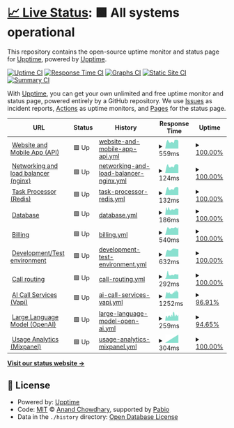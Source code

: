 # [📈 Live Status](https://demo.upptime.js.org): <!--live status--> **🟩 All systems operational**

This repository contains the open-source uptime monitor and status page for [Upptime](https://upptime.js.org), powered by [Upptime](https://github.com/upptime/upptime).

[![Uptime CI](https://github.com/Voice-Mate/status-page/workflows/Uptime%20CI/badge.svg)](https://github.com/Voice-Mate/status-page/actions?query=workflow%3A%22Uptime+CI%22)
[![Response Time CI](https://github.com/Voice-Mate/status-page/workflows/Response%20Time%20CI/badge.svg)](https://github.com/Voice-Mate/status-page/actions?query=workflow%3A%22Response+Time+CI%22)
[![Graphs CI](https://github.com/Voice-Mate/status-page/workflows/Graphs%20CI/badge.svg)](https://github.com/Voice-Mate/status-page/actions?query=workflow%3A%22Graphs+CI%22)
[![Static Site CI](https://github.com/Voice-Mate/status-page/workflows/Static%20Site%20CI/badge.svg)](https://github.com/Voice-Mate/status-page/actions?query=workflow%3A%22Static+Site+CI%22)
[![Summary CI](https://github.com/Voice-Mate/status-page/workflows/Summary%20CI/badge.svg)](https://github.com/Voice-Mate/status-page/actions?query=workflow%3A%22Summary+CI%22)

With [Upptime](https://upptime.js.org), you can get your own unlimited and free uptime monitor and status page, powered entirely by a GitHub repository. We use [Issues](https://github.com/upptime/upptime/issues) as incident reports, [Actions](https://github.com/Voice-Mate/status-page/actions) as uptime monitors, and [Pages](https://demo.upptime.js.org) for the status page.

<!--start: status pages-->
<!-- This summary is generated by Upptime (https://github.com/upptime/upptime) -->
<!-- Do not edit this manually, your changes will be overwritten -->
<!-- prettier-ignore -->
| URL | Status | History | Response Time | Uptime |
| --- | ------ | ------- | ------------- | ------ |
| <img alt="" src="https://icons.duckduckgo.com/ip3/voicemate.nl.ico" height="13"> [Website and Mobile App (API)](https://voicemate.nl/fastapistatus) | 🟩 Up | [website-and-mobile-app-api.yml](https://github.com/Voice-Mate/status-page/commits/HEAD/history/website-and-mobile-app-api.yml) | <details><summary><img alt="Response time graph" src="./graphs/website-and-mobile-app-api/response-time-week.png" height="20"> 559ms</summary><br><a href="https://status.voicemate.nl/history/website-and-mobile-app-api"><img alt="Response time 560" src="https://img.shields.io/endpoint?url=https%3A%2F%2Fraw.githubusercontent.com%2FVoice-Mate%2Fstatus-page%2FHEAD%2Fapi%2Fwebsite-and-mobile-app-api%2Fresponse-time.json"></a><br><a href="https://status.voicemate.nl/history/website-and-mobile-app-api"><img alt="24-hour response time 541" src="https://img.shields.io/endpoint?url=https%3A%2F%2Fraw.githubusercontent.com%2FVoice-Mate%2Fstatus-page%2FHEAD%2Fapi%2Fwebsite-and-mobile-app-api%2Fresponse-time-day.json"></a><br><a href="https://status.voicemate.nl/history/website-and-mobile-app-api"><img alt="7-day response time 559" src="https://img.shields.io/endpoint?url=https%3A%2F%2Fraw.githubusercontent.com%2FVoice-Mate%2Fstatus-page%2FHEAD%2Fapi%2Fwebsite-and-mobile-app-api%2Fresponse-time-week.json"></a><br><a href="https://status.voicemate.nl/history/website-and-mobile-app-api"><img alt="30-day response time 560" src="https://img.shields.io/endpoint?url=https%3A%2F%2Fraw.githubusercontent.com%2FVoice-Mate%2Fstatus-page%2FHEAD%2Fapi%2Fwebsite-and-mobile-app-api%2Fresponse-time-month.json"></a><br><a href="https://status.voicemate.nl/history/website-and-mobile-app-api"><img alt="1-year response time 560" src="https://img.shields.io/endpoint?url=https%3A%2F%2Fraw.githubusercontent.com%2FVoice-Mate%2Fstatus-page%2FHEAD%2Fapi%2Fwebsite-and-mobile-app-api%2Fresponse-time-year.json"></a></details> | <details><summary><a href="https://status.voicemate.nl/history/website-and-mobile-app-api">100.00%</a></summary><a href="https://status.voicemate.nl/history/website-and-mobile-app-api"><img alt="All-time uptime 100.00%" src="https://img.shields.io/endpoint?url=https%3A%2F%2Fraw.githubusercontent.com%2FVoice-Mate%2Fstatus-page%2FHEAD%2Fapi%2Fwebsite-and-mobile-app-api%2Fuptime.json"></a><br><a href="https://status.voicemate.nl/history/website-and-mobile-app-api"><img alt="24-hour uptime 100.00%" src="https://img.shields.io/endpoint?url=https%3A%2F%2Fraw.githubusercontent.com%2FVoice-Mate%2Fstatus-page%2FHEAD%2Fapi%2Fwebsite-and-mobile-app-api%2Fuptime-day.json"></a><br><a href="https://status.voicemate.nl/history/website-and-mobile-app-api"><img alt="7-day uptime 100.00%" src="https://img.shields.io/endpoint?url=https%3A%2F%2Fraw.githubusercontent.com%2FVoice-Mate%2Fstatus-page%2FHEAD%2Fapi%2Fwebsite-and-mobile-app-api%2Fuptime-week.json"></a><br><a href="https://status.voicemate.nl/history/website-and-mobile-app-api"><img alt="30-day uptime 100.00%" src="https://img.shields.io/endpoint?url=https%3A%2F%2Fraw.githubusercontent.com%2FVoice-Mate%2Fstatus-page%2FHEAD%2Fapi%2Fwebsite-and-mobile-app-api%2Fuptime-month.json"></a><br><a href="https://status.voicemate.nl/history/website-and-mobile-app-api"><img alt="1-year uptime 100.00%" src="https://img.shields.io/endpoint?url=https%3A%2F%2Fraw.githubusercontent.com%2FVoice-Mate%2Fstatus-page%2FHEAD%2Fapi%2Fwebsite-and-mobile-app-api%2Fuptime-year.json"></a></details>
| <img alt="" src="https://icons.duckduckgo.com/ip3/voicemate.nl.ico" height="13"> [Networking and load balancer (nginx)](https://voicemate.nl/healthcheck) | 🟩 Up | [networking-and-load-balancer-nginx.yml](https://github.com/Voice-Mate/status-page/commits/HEAD/history/networking-and-load-balancer-nginx.yml) | <details><summary><img alt="Response time graph" src="./graphs/networking-and-load-balancer-nginx/response-time-week.png" height="20"> 124ms</summary><br><a href="https://status.voicemate.nl/history/networking-and-load-balancer-nginx"><img alt="Response time 124" src="https://img.shields.io/endpoint?url=https%3A%2F%2Fraw.githubusercontent.com%2FVoice-Mate%2Fstatus-page%2FHEAD%2Fapi%2Fnetworking-and-load-balancer-nginx%2Fresponse-time.json"></a><br><a href="https://status.voicemate.nl/history/networking-and-load-balancer-nginx"><img alt="24-hour response time 117" src="https://img.shields.io/endpoint?url=https%3A%2F%2Fraw.githubusercontent.com%2FVoice-Mate%2Fstatus-page%2FHEAD%2Fapi%2Fnetworking-and-load-balancer-nginx%2Fresponse-time-day.json"></a><br><a href="https://status.voicemate.nl/history/networking-and-load-balancer-nginx"><img alt="7-day response time 124" src="https://img.shields.io/endpoint?url=https%3A%2F%2Fraw.githubusercontent.com%2FVoice-Mate%2Fstatus-page%2FHEAD%2Fapi%2Fnetworking-and-load-balancer-nginx%2Fresponse-time-week.json"></a><br><a href="https://status.voicemate.nl/history/networking-and-load-balancer-nginx"><img alt="30-day response time 124" src="https://img.shields.io/endpoint?url=https%3A%2F%2Fraw.githubusercontent.com%2FVoice-Mate%2Fstatus-page%2FHEAD%2Fapi%2Fnetworking-and-load-balancer-nginx%2Fresponse-time-month.json"></a><br><a href="https://status.voicemate.nl/history/networking-and-load-balancer-nginx"><img alt="1-year response time 124" src="https://img.shields.io/endpoint?url=https%3A%2F%2Fraw.githubusercontent.com%2FVoice-Mate%2Fstatus-page%2FHEAD%2Fapi%2Fnetworking-and-load-balancer-nginx%2Fresponse-time-year.json"></a></details> | <details><summary><a href="https://status.voicemate.nl/history/networking-and-load-balancer-nginx">100.00%</a></summary><a href="https://status.voicemate.nl/history/networking-and-load-balancer-nginx"><img alt="All-time uptime 100.00%" src="https://img.shields.io/endpoint?url=https%3A%2F%2Fraw.githubusercontent.com%2FVoice-Mate%2Fstatus-page%2FHEAD%2Fapi%2Fnetworking-and-load-balancer-nginx%2Fuptime.json"></a><br><a href="https://status.voicemate.nl/history/networking-and-load-balancer-nginx"><img alt="24-hour uptime 100.00%" src="https://img.shields.io/endpoint?url=https%3A%2F%2Fraw.githubusercontent.com%2FVoice-Mate%2Fstatus-page%2FHEAD%2Fapi%2Fnetworking-and-load-balancer-nginx%2Fuptime-day.json"></a><br><a href="https://status.voicemate.nl/history/networking-and-load-balancer-nginx"><img alt="7-day uptime 100.00%" src="https://img.shields.io/endpoint?url=https%3A%2F%2Fraw.githubusercontent.com%2FVoice-Mate%2Fstatus-page%2FHEAD%2Fapi%2Fnetworking-and-load-balancer-nginx%2Fuptime-week.json"></a><br><a href="https://status.voicemate.nl/history/networking-and-load-balancer-nginx"><img alt="30-day uptime 100.00%" src="https://img.shields.io/endpoint?url=https%3A%2F%2Fraw.githubusercontent.com%2FVoice-Mate%2Fstatus-page%2FHEAD%2Fapi%2Fnetworking-and-load-balancer-nginx%2Fuptime-month.json"></a><br><a href="https://status.voicemate.nl/history/networking-and-load-balancer-nginx"><img alt="1-year uptime 100.00%" src="https://img.shields.io/endpoint?url=https%3A%2F%2Fraw.githubusercontent.com%2FVoice-Mate%2Fstatus-page%2FHEAD%2Fapi%2Fnetworking-and-load-balancer-nginx%2Fuptime-year.json"></a></details>
| <img alt="" src="https://icons.duckduckgo.com/ip3/voicemate.nl.ico" height="13"> [Task Processor (Redis)](https://voicemate.nl/redisstatus) | 🟩 Up | [task-processor-redis.yml](https://github.com/Voice-Mate/status-page/commits/HEAD/history/task-processor-redis.yml) | <details><summary><img alt="Response time graph" src="./graphs/task-processor-redis/response-time-week.png" height="20"> 132ms</summary><br><a href="https://status.voicemate.nl/history/task-processor-redis"><img alt="Response time 132" src="https://img.shields.io/endpoint?url=https%3A%2F%2Fraw.githubusercontent.com%2FVoice-Mate%2Fstatus-page%2FHEAD%2Fapi%2Ftask-processor-redis%2Fresponse-time.json"></a><br><a href="https://status.voicemate.nl/history/task-processor-redis"><img alt="24-hour response time 126" src="https://img.shields.io/endpoint?url=https%3A%2F%2Fraw.githubusercontent.com%2FVoice-Mate%2Fstatus-page%2FHEAD%2Fapi%2Ftask-processor-redis%2Fresponse-time-day.json"></a><br><a href="https://status.voicemate.nl/history/task-processor-redis"><img alt="7-day response time 132" src="https://img.shields.io/endpoint?url=https%3A%2F%2Fraw.githubusercontent.com%2FVoice-Mate%2Fstatus-page%2FHEAD%2Fapi%2Ftask-processor-redis%2Fresponse-time-week.json"></a><br><a href="https://status.voicemate.nl/history/task-processor-redis"><img alt="30-day response time 132" src="https://img.shields.io/endpoint?url=https%3A%2F%2Fraw.githubusercontent.com%2FVoice-Mate%2Fstatus-page%2FHEAD%2Fapi%2Ftask-processor-redis%2Fresponse-time-month.json"></a><br><a href="https://status.voicemate.nl/history/task-processor-redis"><img alt="1-year response time 132" src="https://img.shields.io/endpoint?url=https%3A%2F%2Fraw.githubusercontent.com%2FVoice-Mate%2Fstatus-page%2FHEAD%2Fapi%2Ftask-processor-redis%2Fresponse-time-year.json"></a></details> | <details><summary><a href="https://status.voicemate.nl/history/task-processor-redis">100.00%</a></summary><a href="https://status.voicemate.nl/history/task-processor-redis"><img alt="All-time uptime 100.00%" src="https://img.shields.io/endpoint?url=https%3A%2F%2Fraw.githubusercontent.com%2FVoice-Mate%2Fstatus-page%2FHEAD%2Fapi%2Ftask-processor-redis%2Fuptime.json"></a><br><a href="https://status.voicemate.nl/history/task-processor-redis"><img alt="24-hour uptime 100.00%" src="https://img.shields.io/endpoint?url=https%3A%2F%2Fraw.githubusercontent.com%2FVoice-Mate%2Fstatus-page%2FHEAD%2Fapi%2Ftask-processor-redis%2Fuptime-day.json"></a><br><a href="https://status.voicemate.nl/history/task-processor-redis"><img alt="7-day uptime 100.00%" src="https://img.shields.io/endpoint?url=https%3A%2F%2Fraw.githubusercontent.com%2FVoice-Mate%2Fstatus-page%2FHEAD%2Fapi%2Ftask-processor-redis%2Fuptime-week.json"></a><br><a href="https://status.voicemate.nl/history/task-processor-redis"><img alt="30-day uptime 100.00%" src="https://img.shields.io/endpoint?url=https%3A%2F%2Fraw.githubusercontent.com%2FVoice-Mate%2Fstatus-page%2FHEAD%2Fapi%2Ftask-processor-redis%2Fuptime-month.json"></a><br><a href="https://status.voicemate.nl/history/task-processor-redis"><img alt="1-year uptime 100.00%" src="https://img.shields.io/endpoint?url=https%3A%2F%2Fraw.githubusercontent.com%2FVoice-Mate%2Fstatus-page%2FHEAD%2Fapi%2Ftask-processor-redis%2Fuptime-year.json"></a></details>
| <img alt="" src="https://icons.duckduckgo.com/ip3/voicemate.nl.ico" height="13"> [Database](https://voicemate.nl/databasestatus) | 🟩 Up | [database.yml](https://github.com/Voice-Mate/status-page/commits/HEAD/history/database.yml) | <details><summary><img alt="Response time graph" src="./graphs/database/response-time-week.png" height="20"> 186ms</summary><br><a href="https://status.voicemate.nl/history/database"><img alt="Response time 191" src="https://img.shields.io/endpoint?url=https%3A%2F%2Fraw.githubusercontent.com%2FVoice-Mate%2Fstatus-page%2FHEAD%2Fapi%2Fdatabase%2Fresponse-time.json"></a><br><a href="https://status.voicemate.nl/history/database"><img alt="24-hour response time 191" src="https://img.shields.io/endpoint?url=https%3A%2F%2Fraw.githubusercontent.com%2FVoice-Mate%2Fstatus-page%2FHEAD%2Fapi%2Fdatabase%2Fresponse-time-day.json"></a><br><a href="https://status.voicemate.nl/history/database"><img alt="7-day response time 186" src="https://img.shields.io/endpoint?url=https%3A%2F%2Fraw.githubusercontent.com%2FVoice-Mate%2Fstatus-page%2FHEAD%2Fapi%2Fdatabase%2Fresponse-time-week.json"></a><br><a href="https://status.voicemate.nl/history/database"><img alt="30-day response time 191" src="https://img.shields.io/endpoint?url=https%3A%2F%2Fraw.githubusercontent.com%2FVoice-Mate%2Fstatus-page%2FHEAD%2Fapi%2Fdatabase%2Fresponse-time-month.json"></a><br><a href="https://status.voicemate.nl/history/database"><img alt="1-year response time 191" src="https://img.shields.io/endpoint?url=https%3A%2F%2Fraw.githubusercontent.com%2FVoice-Mate%2Fstatus-page%2FHEAD%2Fapi%2Fdatabase%2Fresponse-time-year.json"></a></details> | <details><summary><a href="https://status.voicemate.nl/history/database">100.00%</a></summary><a href="https://status.voicemate.nl/history/database"><img alt="All-time uptime 99.96%" src="https://img.shields.io/endpoint?url=https%3A%2F%2Fraw.githubusercontent.com%2FVoice-Mate%2Fstatus-page%2FHEAD%2Fapi%2Fdatabase%2Fuptime.json"></a><br><a href="https://status.voicemate.nl/history/database"><img alt="24-hour uptime 100.00%" src="https://img.shields.io/endpoint?url=https%3A%2F%2Fraw.githubusercontent.com%2FVoice-Mate%2Fstatus-page%2FHEAD%2Fapi%2Fdatabase%2Fuptime-day.json"></a><br><a href="https://status.voicemate.nl/history/database"><img alt="7-day uptime 100.00%" src="https://img.shields.io/endpoint?url=https%3A%2F%2Fraw.githubusercontent.com%2FVoice-Mate%2Fstatus-page%2FHEAD%2Fapi%2Fdatabase%2Fuptime-week.json"></a><br><a href="https://status.voicemate.nl/history/database"><img alt="30-day uptime 99.96%" src="https://img.shields.io/endpoint?url=https%3A%2F%2Fraw.githubusercontent.com%2FVoice-Mate%2Fstatus-page%2FHEAD%2Fapi%2Fdatabase%2Fuptime-month.json"></a><br><a href="https://status.voicemate.nl/history/database"><img alt="1-year uptime 99.96%" src="https://img.shields.io/endpoint?url=https%3A%2F%2Fraw.githubusercontent.com%2FVoice-Mate%2Fstatus-page%2FHEAD%2Fapi%2Fdatabase%2Fuptime-year.json"></a></details>
| <img alt="" src="https://icons.duckduckgo.com/ip3/voicemate.nl.ico" height="13"> [Billing](https://voicemate.nl/stripestatus) | 🟩 Up | [billing.yml](https://github.com/Voice-Mate/status-page/commits/HEAD/history/billing.yml) | <details><summary><img alt="Response time graph" src="./graphs/billing/response-time-week.png" height="20"> 540ms</summary><br><a href="https://status.voicemate.nl/history/billing"><img alt="Response time 526" src="https://img.shields.io/endpoint?url=https%3A%2F%2Fraw.githubusercontent.com%2FVoice-Mate%2Fstatus-page%2FHEAD%2Fapi%2Fbilling%2Fresponse-time.json"></a><br><a href="https://status.voicemate.nl/history/billing"><img alt="24-hour response time 561" src="https://img.shields.io/endpoint?url=https%3A%2F%2Fraw.githubusercontent.com%2FVoice-Mate%2Fstatus-page%2FHEAD%2Fapi%2Fbilling%2Fresponse-time-day.json"></a><br><a href="https://status.voicemate.nl/history/billing"><img alt="7-day response time 540" src="https://img.shields.io/endpoint?url=https%3A%2F%2Fraw.githubusercontent.com%2FVoice-Mate%2Fstatus-page%2FHEAD%2Fapi%2Fbilling%2Fresponse-time-week.json"></a><br><a href="https://status.voicemate.nl/history/billing"><img alt="30-day response time 526" src="https://img.shields.io/endpoint?url=https%3A%2F%2Fraw.githubusercontent.com%2FVoice-Mate%2Fstatus-page%2FHEAD%2Fapi%2Fbilling%2Fresponse-time-month.json"></a><br><a href="https://status.voicemate.nl/history/billing"><img alt="1-year response time 526" src="https://img.shields.io/endpoint?url=https%3A%2F%2Fraw.githubusercontent.com%2FVoice-Mate%2Fstatus-page%2FHEAD%2Fapi%2Fbilling%2Fresponse-time-year.json"></a></details> | <details><summary><a href="https://status.voicemate.nl/history/billing">100.00%</a></summary><a href="https://status.voicemate.nl/history/billing"><img alt="All-time uptime 100.00%" src="https://img.shields.io/endpoint?url=https%3A%2F%2Fraw.githubusercontent.com%2FVoice-Mate%2Fstatus-page%2FHEAD%2Fapi%2Fbilling%2Fuptime.json"></a><br><a href="https://status.voicemate.nl/history/billing"><img alt="24-hour uptime 100.00%" src="https://img.shields.io/endpoint?url=https%3A%2F%2Fraw.githubusercontent.com%2FVoice-Mate%2Fstatus-page%2FHEAD%2Fapi%2Fbilling%2Fuptime-day.json"></a><br><a href="https://status.voicemate.nl/history/billing"><img alt="7-day uptime 100.00%" src="https://img.shields.io/endpoint?url=https%3A%2F%2Fraw.githubusercontent.com%2FVoice-Mate%2Fstatus-page%2FHEAD%2Fapi%2Fbilling%2Fuptime-week.json"></a><br><a href="https://status.voicemate.nl/history/billing"><img alt="30-day uptime 100.00%" src="https://img.shields.io/endpoint?url=https%3A%2F%2Fraw.githubusercontent.com%2FVoice-Mate%2Fstatus-page%2FHEAD%2Fapi%2Fbilling%2Fuptime-month.json"></a><br><a href="https://status.voicemate.nl/history/billing"><img alt="1-year uptime 100.00%" src="https://img.shields.io/endpoint?url=https%3A%2F%2Fraw.githubusercontent.com%2FVoice-Mate%2Fstatus-page%2FHEAD%2Fapi%2Fbilling%2Fuptime-year.json"></a></details>
| <img alt="" src="https://icons.duckduckgo.com/ip3/triage-voicemate-backend.sou81r6ngg1is.eu-central-1.cs.amazonlightsail.com.ico" height="13"> [Development/Test environment](https://triage-voicemate-backend.sou81r6ngg1is.eu-central-1.cs.amazonlightsail.com/fastapistatus) | 🟩 Up | [development-test-environment.yml](https://github.com/Voice-Mate/status-page/commits/HEAD/history/development-test-environment.yml) | <details><summary><img alt="Response time graph" src="./graphs/development-test-environment/response-time-week.png" height="20"> 632ms</summary><br><a href="https://status.voicemate.nl/history/development-test-environment"><img alt="Response time 632" src="https://img.shields.io/endpoint?url=https%3A%2F%2Fraw.githubusercontent.com%2FVoice-Mate%2Fstatus-page%2FHEAD%2Fapi%2Fdevelopment-test-environment%2Fresponse-time.json"></a><br><a href="https://status.voicemate.nl/history/development-test-environment"><img alt="24-hour response time 605" src="https://img.shields.io/endpoint?url=https%3A%2F%2Fraw.githubusercontent.com%2FVoice-Mate%2Fstatus-page%2FHEAD%2Fapi%2Fdevelopment-test-environment%2Fresponse-time-day.json"></a><br><a href="https://status.voicemate.nl/history/development-test-environment"><img alt="7-day response time 632" src="https://img.shields.io/endpoint?url=https%3A%2F%2Fraw.githubusercontent.com%2FVoice-Mate%2Fstatus-page%2FHEAD%2Fapi%2Fdevelopment-test-environment%2Fresponse-time-week.json"></a><br><a href="https://status.voicemate.nl/history/development-test-environment"><img alt="30-day response time 632" src="https://img.shields.io/endpoint?url=https%3A%2F%2Fraw.githubusercontent.com%2FVoice-Mate%2Fstatus-page%2FHEAD%2Fapi%2Fdevelopment-test-environment%2Fresponse-time-month.json"></a><br><a href="https://status.voicemate.nl/history/development-test-environment"><img alt="1-year response time 632" src="https://img.shields.io/endpoint?url=https%3A%2F%2Fraw.githubusercontent.com%2FVoice-Mate%2Fstatus-page%2FHEAD%2Fapi%2Fdevelopment-test-environment%2Fresponse-time-year.json"></a></details> | <details><summary><a href="https://status.voicemate.nl/history/development-test-environment">100.00%</a></summary><a href="https://status.voicemate.nl/history/development-test-environment"><img alt="All-time uptime 100.00%" src="https://img.shields.io/endpoint?url=https%3A%2F%2Fraw.githubusercontent.com%2FVoice-Mate%2Fstatus-page%2FHEAD%2Fapi%2Fdevelopment-test-environment%2Fuptime.json"></a><br><a href="https://status.voicemate.nl/history/development-test-environment"><img alt="24-hour uptime 100.00%" src="https://img.shields.io/endpoint?url=https%3A%2F%2Fraw.githubusercontent.com%2FVoice-Mate%2Fstatus-page%2FHEAD%2Fapi%2Fdevelopment-test-environment%2Fuptime-day.json"></a><br><a href="https://status.voicemate.nl/history/development-test-environment"><img alt="7-day uptime 100.00%" src="https://img.shields.io/endpoint?url=https%3A%2F%2Fraw.githubusercontent.com%2FVoice-Mate%2Fstatus-page%2FHEAD%2Fapi%2Fdevelopment-test-environment%2Fuptime-week.json"></a><br><a href="https://status.voicemate.nl/history/development-test-environment"><img alt="30-day uptime 100.00%" src="https://img.shields.io/endpoint?url=https%3A%2F%2Fraw.githubusercontent.com%2FVoice-Mate%2Fstatus-page%2FHEAD%2Fapi%2Fdevelopment-test-environment%2Fuptime-month.json"></a><br><a href="https://status.voicemate.nl/history/development-test-environment"><img alt="1-year uptime 100.00%" src="https://img.shields.io/endpoint?url=https%3A%2F%2Fraw.githubusercontent.com%2FVoice-Mate%2Fstatus-page%2FHEAD%2Fapi%2Fdevelopment-test-environment%2Fuptime-year.json"></a></details>
| <img alt="" src="https://icons.duckduckgo.com/ip3/voicemate.nl.ico" height="13"> [Call routing](https://voicemate.nl/twiliostatus) | 🟩 Up | [call-routing.yml](https://github.com/Voice-Mate/status-page/commits/HEAD/history/call-routing.yml) | <details><summary><img alt="Response time graph" src="./graphs/call-routing/response-time-week.png" height="20"> 292ms</summary><br><a href="https://status.voicemate.nl/history/call-routing"><img alt="Response time 298" src="https://img.shields.io/endpoint?url=https%3A%2F%2Fraw.githubusercontent.com%2FVoice-Mate%2Fstatus-page%2FHEAD%2Fapi%2Fcall-routing%2Fresponse-time.json"></a><br><a href="https://status.voicemate.nl/history/call-routing"><img alt="24-hour response time 375" src="https://img.shields.io/endpoint?url=https%3A%2F%2Fraw.githubusercontent.com%2FVoice-Mate%2Fstatus-page%2FHEAD%2Fapi%2Fcall-routing%2Fresponse-time-day.json"></a><br><a href="https://status.voicemate.nl/history/call-routing"><img alt="7-day response time 292" src="https://img.shields.io/endpoint?url=https%3A%2F%2Fraw.githubusercontent.com%2FVoice-Mate%2Fstatus-page%2FHEAD%2Fapi%2Fcall-routing%2Fresponse-time-week.json"></a><br><a href="https://status.voicemate.nl/history/call-routing"><img alt="30-day response time 298" src="https://img.shields.io/endpoint?url=https%3A%2F%2Fraw.githubusercontent.com%2FVoice-Mate%2Fstatus-page%2FHEAD%2Fapi%2Fcall-routing%2Fresponse-time-month.json"></a><br><a href="https://status.voicemate.nl/history/call-routing"><img alt="1-year response time 298" src="https://img.shields.io/endpoint?url=https%3A%2F%2Fraw.githubusercontent.com%2FVoice-Mate%2Fstatus-page%2FHEAD%2Fapi%2Fcall-routing%2Fresponse-time-year.json"></a></details> | <details><summary><a href="https://status.voicemate.nl/history/call-routing">100.00%</a></summary><a href="https://status.voicemate.nl/history/call-routing"><img alt="All-time uptime 99.93%" src="https://img.shields.io/endpoint?url=https%3A%2F%2Fraw.githubusercontent.com%2FVoice-Mate%2Fstatus-page%2FHEAD%2Fapi%2Fcall-routing%2Fuptime.json"></a><br><a href="https://status.voicemate.nl/history/call-routing"><img alt="24-hour uptime 100.00%" src="https://img.shields.io/endpoint?url=https%3A%2F%2Fraw.githubusercontent.com%2FVoice-Mate%2Fstatus-page%2FHEAD%2Fapi%2Fcall-routing%2Fuptime-day.json"></a><br><a href="https://status.voicemate.nl/history/call-routing"><img alt="7-day uptime 100.00%" src="https://img.shields.io/endpoint?url=https%3A%2F%2Fraw.githubusercontent.com%2FVoice-Mate%2Fstatus-page%2FHEAD%2Fapi%2Fcall-routing%2Fuptime-week.json"></a><br><a href="https://status.voicemate.nl/history/call-routing"><img alt="30-day uptime 99.93%" src="https://img.shields.io/endpoint?url=https%3A%2F%2Fraw.githubusercontent.com%2FVoice-Mate%2Fstatus-page%2FHEAD%2Fapi%2Fcall-routing%2Fuptime-month.json"></a><br><a href="https://status.voicemate.nl/history/call-routing"><img alt="1-year uptime 99.93%" src="https://img.shields.io/endpoint?url=https%3A%2F%2Fraw.githubusercontent.com%2FVoice-Mate%2Fstatus-page%2FHEAD%2Fapi%2Fcall-routing%2Fuptime-year.json"></a></details>
| <img alt="" src="https://icons.duckduckgo.com/ip3/status.vapi.ai.ico" height="13"> [AI Call Services (Vapi)](https://status.vapi.ai) | 🟩 Up | [ai-call-services-vapi.yml](https://github.com/Voice-Mate/status-page/commits/HEAD/history/ai-call-services-vapi.yml) | <details><summary><img alt="Response time graph" src="./graphs/ai-call-services-vapi/response-time-week.png" height="20"> 1252ms</summary><br><a href="https://status.voicemate.nl/history/ai-call-services-vapi"><img alt="Response time 1245" src="https://img.shields.io/endpoint?url=https%3A%2F%2Fraw.githubusercontent.com%2FVoice-Mate%2Fstatus-page%2FHEAD%2Fapi%2Fai-call-services-vapi%2Fresponse-time.json"></a><br><a href="https://status.voicemate.nl/history/ai-call-services-vapi"><img alt="24-hour response time 1067" src="https://img.shields.io/endpoint?url=https%3A%2F%2Fraw.githubusercontent.com%2FVoice-Mate%2Fstatus-page%2FHEAD%2Fapi%2Fai-call-services-vapi%2Fresponse-time-day.json"></a><br><a href="https://status.voicemate.nl/history/ai-call-services-vapi"><img alt="7-day response time 1252" src="https://img.shields.io/endpoint?url=https%3A%2F%2Fraw.githubusercontent.com%2FVoice-Mate%2Fstatus-page%2FHEAD%2Fapi%2Fai-call-services-vapi%2Fresponse-time-week.json"></a><br><a href="https://status.voicemate.nl/history/ai-call-services-vapi"><img alt="30-day response time 1245" src="https://img.shields.io/endpoint?url=https%3A%2F%2Fraw.githubusercontent.com%2FVoice-Mate%2Fstatus-page%2FHEAD%2Fapi%2Fai-call-services-vapi%2Fresponse-time-month.json"></a><br><a href="https://status.voicemate.nl/history/ai-call-services-vapi"><img alt="1-year response time 1245" src="https://img.shields.io/endpoint?url=https%3A%2F%2Fraw.githubusercontent.com%2FVoice-Mate%2Fstatus-page%2FHEAD%2Fapi%2Fai-call-services-vapi%2Fresponse-time-year.json"></a></details> | <details><summary><a href="https://status.voicemate.nl/history/ai-call-services-vapi">96.91%</a></summary><a href="https://status.voicemate.nl/history/ai-call-services-vapi"><img alt="All-time uptime 97.00%" src="https://img.shields.io/endpoint?url=https%3A%2F%2Fraw.githubusercontent.com%2FVoice-Mate%2Fstatus-page%2FHEAD%2Fapi%2Fai-call-services-vapi%2Fuptime.json"></a><br><a href="https://status.voicemate.nl/history/ai-call-services-vapi"><img alt="24-hour uptime 97.17%" src="https://img.shields.io/endpoint?url=https%3A%2F%2Fraw.githubusercontent.com%2FVoice-Mate%2Fstatus-page%2FHEAD%2Fapi%2Fai-call-services-vapi%2Fuptime-day.json"></a><br><a href="https://status.voicemate.nl/history/ai-call-services-vapi"><img alt="7-day uptime 96.91%" src="https://img.shields.io/endpoint?url=https%3A%2F%2Fraw.githubusercontent.com%2FVoice-Mate%2Fstatus-page%2FHEAD%2Fapi%2Fai-call-services-vapi%2Fuptime-week.json"></a><br><a href="https://status.voicemate.nl/history/ai-call-services-vapi"><img alt="30-day uptime 97.00%" src="https://img.shields.io/endpoint?url=https%3A%2F%2Fraw.githubusercontent.com%2FVoice-Mate%2Fstatus-page%2FHEAD%2Fapi%2Fai-call-services-vapi%2Fuptime-month.json"></a><br><a href="https://status.voicemate.nl/history/ai-call-services-vapi"><img alt="1-year uptime 97.00%" src="https://img.shields.io/endpoint?url=https%3A%2F%2Fraw.githubusercontent.com%2FVoice-Mate%2Fstatus-page%2FHEAD%2Fapi%2Fai-call-services-vapi%2Fuptime-year.json"></a></details>
| <img alt="" src="https://icons.duckduckgo.com/ip3/status.openai.com.ico" height="13"> [Large Language Model (OpenAI)](https://status.openai.com/) | 🟩 Up | [large-language-model-open-ai.yml](https://github.com/Voice-Mate/status-page/commits/HEAD/history/large-language-model-open-ai.yml) | <details><summary><img alt="Response time graph" src="./graphs/large-language-model-open-ai/response-time-week.png" height="20"> 259ms</summary><br><a href="https://status.voicemate.nl/history/large-language-model-open-ai"><img alt="Response time 250" src="https://img.shields.io/endpoint?url=https%3A%2F%2Fraw.githubusercontent.com%2FVoice-Mate%2Fstatus-page%2FHEAD%2Fapi%2Flarge-language-model-open-ai%2Fresponse-time.json"></a><br><a href="https://status.voicemate.nl/history/large-language-model-open-ai"><img alt="24-hour response time 238" src="https://img.shields.io/endpoint?url=https%3A%2F%2Fraw.githubusercontent.com%2FVoice-Mate%2Fstatus-page%2FHEAD%2Fapi%2Flarge-language-model-open-ai%2Fresponse-time-day.json"></a><br><a href="https://status.voicemate.nl/history/large-language-model-open-ai"><img alt="7-day response time 259" src="https://img.shields.io/endpoint?url=https%3A%2F%2Fraw.githubusercontent.com%2FVoice-Mate%2Fstatus-page%2FHEAD%2Fapi%2Flarge-language-model-open-ai%2Fresponse-time-week.json"></a><br><a href="https://status.voicemate.nl/history/large-language-model-open-ai"><img alt="30-day response time 250" src="https://img.shields.io/endpoint?url=https%3A%2F%2Fraw.githubusercontent.com%2FVoice-Mate%2Fstatus-page%2FHEAD%2Fapi%2Flarge-language-model-open-ai%2Fresponse-time-month.json"></a><br><a href="https://status.voicemate.nl/history/large-language-model-open-ai"><img alt="1-year response time 250" src="https://img.shields.io/endpoint?url=https%3A%2F%2Fraw.githubusercontent.com%2FVoice-Mate%2Fstatus-page%2FHEAD%2Fapi%2Flarge-language-model-open-ai%2Fresponse-time-year.json"></a></details> | <details><summary><a href="https://status.voicemate.nl/history/large-language-model-open-ai">94.65%</a></summary><a href="https://status.voicemate.nl/history/large-language-model-open-ai"><img alt="All-time uptime 94.81%" src="https://img.shields.io/endpoint?url=https%3A%2F%2Fraw.githubusercontent.com%2FVoice-Mate%2Fstatus-page%2FHEAD%2Fapi%2Flarge-language-model-open-ai%2Fuptime.json"></a><br><a href="https://status.voicemate.nl/history/large-language-model-open-ai"><img alt="24-hour uptime 75.13%" src="https://img.shields.io/endpoint?url=https%3A%2F%2Fraw.githubusercontent.com%2FVoice-Mate%2Fstatus-page%2FHEAD%2Fapi%2Flarge-language-model-open-ai%2Fuptime-day.json"></a><br><a href="https://status.voicemate.nl/history/large-language-model-open-ai"><img alt="7-day uptime 94.65%" src="https://img.shields.io/endpoint?url=https%3A%2F%2Fraw.githubusercontent.com%2FVoice-Mate%2Fstatus-page%2FHEAD%2Fapi%2Flarge-language-model-open-ai%2Fuptime-week.json"></a><br><a href="https://status.voicemate.nl/history/large-language-model-open-ai"><img alt="30-day uptime 94.81%" src="https://img.shields.io/endpoint?url=https%3A%2F%2Fraw.githubusercontent.com%2FVoice-Mate%2Fstatus-page%2FHEAD%2Fapi%2Flarge-language-model-open-ai%2Fuptime-month.json"></a><br><a href="https://status.voicemate.nl/history/large-language-model-open-ai"><img alt="1-year uptime 94.81%" src="https://img.shields.io/endpoint?url=https%3A%2F%2Fraw.githubusercontent.com%2FVoice-Mate%2Fstatus-page%2FHEAD%2Fapi%2Flarge-language-model-open-ai%2Fuptime-year.json"></a></details>
| <img alt="" src="https://icons.duckduckgo.com/ip3/www.mixpanelstatus.com.ico" height="13"> [Usage Analytics (Mixpanel)](https://www.mixpanelstatus.com/) | 🟩 Up | [usage-analytics-mixpanel.yml](https://github.com/Voice-Mate/status-page/commits/HEAD/history/usage-analytics-mixpanel.yml) | <details><summary><img alt="Response time graph" src="./graphs/usage-analytics-mixpanel/response-time-week.png" height="20"> 304ms</summary><br><a href="https://status.voicemate.nl/history/usage-analytics-mixpanel"><img alt="Response time 304" src="https://img.shields.io/endpoint?url=https%3A%2F%2Fraw.githubusercontent.com%2FVoice-Mate%2Fstatus-page%2FHEAD%2Fapi%2Fusage-analytics-mixpanel%2Fresponse-time.json"></a><br><a href="https://status.voicemate.nl/history/usage-analytics-mixpanel"><img alt="24-hour response time 304" src="https://img.shields.io/endpoint?url=https%3A%2F%2Fraw.githubusercontent.com%2FVoice-Mate%2Fstatus-page%2FHEAD%2Fapi%2Fusage-analytics-mixpanel%2Fresponse-time-day.json"></a><br><a href="https://status.voicemate.nl/history/usage-analytics-mixpanel"><img alt="7-day response time 304" src="https://img.shields.io/endpoint?url=https%3A%2F%2Fraw.githubusercontent.com%2FVoice-Mate%2Fstatus-page%2FHEAD%2Fapi%2Fusage-analytics-mixpanel%2Fresponse-time-week.json"></a><br><a href="https://status.voicemate.nl/history/usage-analytics-mixpanel"><img alt="30-day response time 304" src="https://img.shields.io/endpoint?url=https%3A%2F%2Fraw.githubusercontent.com%2FVoice-Mate%2Fstatus-page%2FHEAD%2Fapi%2Fusage-analytics-mixpanel%2Fresponse-time-month.json"></a><br><a href="https://status.voicemate.nl/history/usage-analytics-mixpanel"><img alt="1-year response time 304" src="https://img.shields.io/endpoint?url=https%3A%2F%2Fraw.githubusercontent.com%2FVoice-Mate%2Fstatus-page%2FHEAD%2Fapi%2Fusage-analytics-mixpanel%2Fresponse-time-year.json"></a></details> | <details><summary><a href="https://status.voicemate.nl/history/usage-analytics-mixpanel">100.00%</a></summary><a href="https://status.voicemate.nl/history/usage-analytics-mixpanel"><img alt="All-time uptime 100.00%" src="https://img.shields.io/endpoint?url=https%3A%2F%2Fraw.githubusercontent.com%2FVoice-Mate%2Fstatus-page%2FHEAD%2Fapi%2Fusage-analytics-mixpanel%2Fuptime.json"></a><br><a href="https://status.voicemate.nl/history/usage-analytics-mixpanel"><img alt="24-hour uptime 100.00%" src="https://img.shields.io/endpoint?url=https%3A%2F%2Fraw.githubusercontent.com%2FVoice-Mate%2Fstatus-page%2FHEAD%2Fapi%2Fusage-analytics-mixpanel%2Fuptime-day.json"></a><br><a href="https://status.voicemate.nl/history/usage-analytics-mixpanel"><img alt="7-day uptime 100.00%" src="https://img.shields.io/endpoint?url=https%3A%2F%2Fraw.githubusercontent.com%2FVoice-Mate%2Fstatus-page%2FHEAD%2Fapi%2Fusage-analytics-mixpanel%2Fuptime-week.json"></a><br><a href="https://status.voicemate.nl/history/usage-analytics-mixpanel"><img alt="30-day uptime 100.00%" src="https://img.shields.io/endpoint?url=https%3A%2F%2Fraw.githubusercontent.com%2FVoice-Mate%2Fstatus-page%2FHEAD%2Fapi%2Fusage-analytics-mixpanel%2Fuptime-month.json"></a><br><a href="https://status.voicemate.nl/history/usage-analytics-mixpanel"><img alt="1-year uptime 100.00%" src="https://img.shields.io/endpoint?url=https%3A%2F%2Fraw.githubusercontent.com%2FVoice-Mate%2Fstatus-page%2FHEAD%2Fapi%2Fusage-analytics-mixpanel%2Fuptime-year.json"></a></details>

<!--end: status pages-->

[**Visit our status website →**](https://demo.upptime.js.org)

## 📄 License

- Powered by: [Upptime](https://github.com/upptime/upptime)
- Code: [MIT](./LICENSE) © [Anand Chowdhary](https://anandchowdhary.com), supported by [Pabio](https://pabio.com)
- Data in the `./history` directory: [Open Database License](https://opendatacommons.org/licenses/odbl/1-0/)

